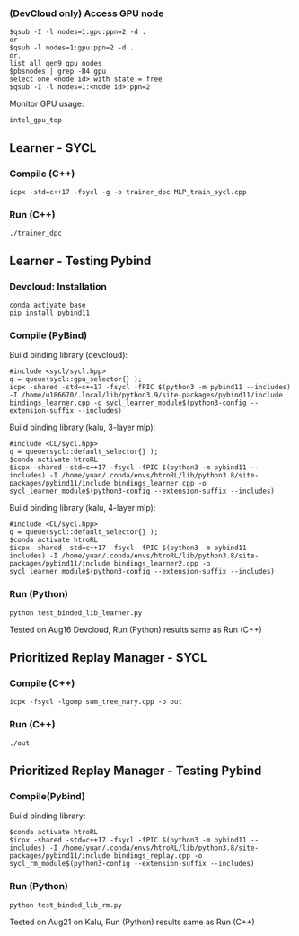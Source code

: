 ### (DevCloud only) Access GPU node	
```
$qsub -I -l nodes=1:gpu:ppn=2 -d .
or
$qsub -l nodes=1:gpu:ppn=2 -d .
or,
list all gen9 gpu nodes
$pbsnodes | grep -B4 gpu
select one <node id> with state = free
$qsub -I -l nodes=1:<node id>:ppn=2
```
Monitor GPU usage:
```
intel_gpu_top
```

## Learner - SYCL
### Compile (C++)
```
icpx -std=c++17 -fsycl -g -o trainer_dpc MLP_train_sycl.cpp 
```
### Run (C++)
```
./trainer_dpc
```

## Learner - Testing Pybind
### Devcloud: Installation
```
conda activate base
pip install pybind11
```
### Compile (PyBind)
Build binding library (devcloud):
```
#include <sycl/sycl.hpp>
q = queue(sycl::gpu_selector{} );
icpx -shared -std=c++17 -fsycl -fPIC $(python3 -m pybind11 --includes) -I /home/u186670/.local/lib/python3.9/site-packages/pybind11/include bindings_learner.cpp -o sycl_learner_module$(python3-config --extension-suffix --includes)
```

Build binding library (kalu, 3-layer mlp):
```
#include <CL/sycl.hpp>
q = queue(sycl::default_selector{} );
$conda activate htroRL
$icpx -shared -std=c++17 -fsycl -fPIC $(python3 -m pybind11 --includes) -I /home/yuan/.conda/envs/htroRL/lib/python3.8/site-packages/pybind11/include bindings_learner.cpp -o sycl_learner_module$(python3-config --extension-suffix --includes)
```

Build binding library (kalu, 4-layer mlp):
```
#include <CL/sycl.hpp>
q = queue(sycl::default_selector{} );
$conda activate htroRL
$icpx -shared -std=c++17 -fsycl -fPIC $(python3 -m pybind11 --includes) -I /home/yuan/.conda/envs/htroRL/lib/python3.8/site-packages/pybind11/include bindings_learner2.cpp -o sycl_learner_module$(python3-config --extension-suffix --includes)
```

### Run (Python)
```
python test_binded_lib_learner.py
```
Tested on Aug16 Devcloud, Run (Python) results same as Run (C++)


## Prioritized Replay Manager - SYCL
### Compile (C++)
```
icpx -fsycl -lgomp sum_tree_nary.cpp -o out
```
### Run (C++)
```
./out
```

## Prioritized Replay Manager - Testing Pybind
### Compile(Pybind)
Build binding library:
```
$conda activate htroRL
$icpx -shared -std=c++17 -fsycl -fPIC $(python3 -m pybind11 --includes) -I /home/yuan/.conda/envs/htroRL/lib/python3.8/site-packages/pybind11/include bindings_replay.cpp -o sycl_rm_module$(python3-config --extension-suffix --includes)
```
### Run (Python)
```
python test_binded_lib_rm.py
```
Tested on Aug21 on Kalu, Run (Python) results same as Run (C++)
